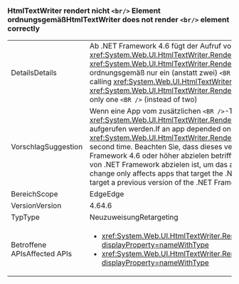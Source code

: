 ### <a name="htmltextwriter-does-not-render-br-element-correctly"></a><span data-ttu-id="248b1-101">HtmlTextWriter rendert nicht `<br/>` Element ordnungsgemäß</span><span class="sxs-lookup"><span data-stu-id="248b1-101">HtmlTextWriter does not render `<br/>` element correctly</span></span>

|   |   |
|---|---|
|<span data-ttu-id="248b1-102">Details</span><span class="sxs-lookup"><span data-stu-id="248b1-102">Details</span></span>|<span data-ttu-id="248b1-103">Ab .NET Framework 4.6 fügt der Aufruf von <xref:System.Web.UI.HtmlTextWriter.RenderBeginTag(System.String)> und <xref:System.Web.UI.HtmlTextWriter.RenderEndTag> mit einem <code>&lt;BR /&gt;</code>-Element ordnungsgemäß nur ein (anstatt zwei) <code>&lt;BR /&gt;</code> ein.</span><span class="sxs-lookup"><span data-stu-id="248b1-103">Beginning in the .NET Framework 4.6, calling <xref:System.Web.UI.HtmlTextWriter.RenderBeginTag(System.String)> and <xref:System.Web.UI.HtmlTextWriter.RenderEndTag> with a <code>&lt;BR /&gt;</code> element will correctly insert only one <code>&lt;BR /&gt;</code> (instead of two)</span></span>|
|<span data-ttu-id="248b1-104">Vorschlag</span><span class="sxs-lookup"><span data-stu-id="248b1-104">Suggestion</span></span>|<span data-ttu-id="248b1-105">Wenn eine App vom zusätzlichen <code>&lt;BR /&gt;</code>-Tag abhängig ist, sollte <xref:System.Web.UI.HtmlTextWriter.RenderBeginTag(System.String)> ein zweites Mal aufgerufen werden.</span><span class="sxs-lookup"><span data-stu-id="248b1-105">If an app depended on the extra <code>&lt;BR /&gt;</code> tag, <xref:System.Web.UI.HtmlTextWriter.RenderBeginTag(System.String)> should be called a second time.</span></span> <span data-ttu-id="248b1-106">Beachten Sie, dass dieses verhaltensänderung nur apps, die auf .NET Framework 4.6 oder höher abzielen betrifft, damit eine weitere Option eine frühere Version von .NET Framework abzielen ist, um das alte Verhalten zu erzielen.</span><span class="sxs-lookup"><span data-stu-id="248b1-106">Note that this behavior change only affects apps that target the .NET Framework 4.6 or later, so another option is to target a previous version of the .NET Framework in order to get the old behavior.</span></span>|
|<span data-ttu-id="248b1-107">Bereich</span><span class="sxs-lookup"><span data-stu-id="248b1-107">Scope</span></span>|<span data-ttu-id="248b1-108">Edge</span><span class="sxs-lookup"><span data-stu-id="248b1-108">Edge</span></span>|
|<span data-ttu-id="248b1-109">Version</span><span class="sxs-lookup"><span data-stu-id="248b1-109">Version</span></span>|<span data-ttu-id="248b1-110">4.6</span><span class="sxs-lookup"><span data-stu-id="248b1-110">4.6</span></span>|
|<span data-ttu-id="248b1-111">Typ</span><span class="sxs-lookup"><span data-stu-id="248b1-111">Type</span></span>|<span data-ttu-id="248b1-112">Neuzuweisung</span><span class="sxs-lookup"><span data-stu-id="248b1-112">Retargeting</span></span>|
|<span data-ttu-id="248b1-113">Betroffene APIs</span><span class="sxs-lookup"><span data-stu-id="248b1-113">Affected APIs</span></span>|<ul><li><xref:System.Web.UI.HtmlTextWriter.RenderBeginTag(System.String)?displayProperty=nameWithType></li><li><xref:System.Web.UI.HtmlTextWriter.RenderBeginTag(System.Web.UI.HtmlTextWriterTag)?displayProperty=nameWithType></li></ul>|


